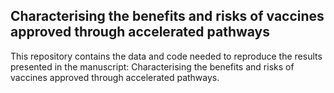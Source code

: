 ## Characterising the benefits and risks of vaccines approved through accelerated pathways

This repository contains the data and code needed to reproduce the results presented in the manuscript: Characterising the benefits and risks of vaccines approved through accelerated pathways.
